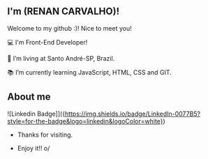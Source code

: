 
## I'm (RENAN CARVALHO)!

Welcome to my github :)! Nice to meet you! 
 
:computer: I'm Front-End Developer!

:house_with_garden: I’m living at Santo André-SP, Brazil.

:books: I’m currently learning JavaScript, HTML, CSS and GIT.


## About me

![Linkedin Badge]]({https://img.shields.io/badge/LinkedIn-0077B5?style=for-the-badge&logo=linkedin&logoColor=white})



- Thanks for visiting.

- Enjoy it!! o/


